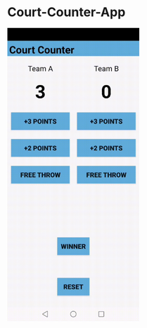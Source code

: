 # Court-Counter-App
<img align="center" width="300px" alt="Coding"  src="./readme/VID-20221219-WA0034.gif">
